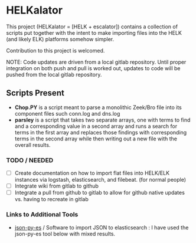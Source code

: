 # HELKalator

This project (HELKalator = [HELK + escalator]) contains a collection of scripts put together with the intent to make importing files into the HELK (and likely ELK) platforms somehow simpler.

Contribution to this project is welcomed.

NOTE: Code updates are driven from a local gitlab repository. Until proper integration on both push and pull is worked out, updates to code will be pushed from the local gitlab repository.

## Scripts Present
- **Chop.PY** is a script meant to parse a monolithic Zeek/Bro file into its component files such conn.log and dns.log
- **parsley** is a script that takes two separate arrays, one with terms to find and a corresponding value in a second array and runs a search for terms in the first array and replaces those findings with corresponding terms in the second array while then writing out a new file with the overall results.

### TODO / NEEDED

* [ ]  Create documentation on how to import flat files into HELK/ELK instances via logstash, elasticsearch, and filebeat. (for normal people)
* [ ]  Integrate wiki from gitlab to github
* [ ]  Integrate a pull from github to gitlab to allow for github native updates vs. having to recreate in gitlab

### Links to Additional Tools

*  [json-py-es](https://github.com/xros/jsonpyes) / Software to import JSON to elasticsearch : I have used the json-py-es tool below with mixed results.  

